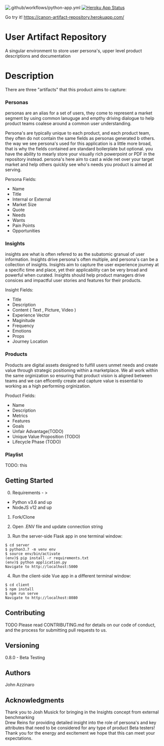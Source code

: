 ![.github/workflows/python-app.yml](https://github.com/johnazzi430/canonitcal-design-artifact-repository/workflows/.github/workflows/python-app.yml/badge.svg?branch=master) [![Heroku App Status](http://heroku-shields.herokuapp.com/canonical-design-repository)](https://canonical-design-repository.herokuapp.com)


Go try it!
https://canon-artifact-repository.herokuapp.com/

# User Artifact Repository
A singular environment to store user persona's, upper level product descriptions and documentation

# Description
There are three "artifacts" that this product aims to capture:

### Personas
personas are an alias for a set of users, they come to represent a market segment by using common lanuguge and empthy driving dialogue to help product teams coalese around a common user understanding.

Persona's are typically unique to each product, and each product team, they often do not contain the same fields as personas generated b others. the way we see persona's used for this application is a little more broad, that is why the fields contained are standard boilerplate but optional. you have the ability to mearly store your visually rich powerpoint or PDF in the repository instead. persona's here aim to cast a wide net over your target market and help others quickly see who's needs you product is aimed at serving.

Persona Fields:
- Name
- Title
- Internal or External
- Market Size
- Quote
- Needs
- Wants
- Pain Points
- Opportunities

### Insights
insights are what is often refered to as the subatomic granual of user information. Insights drive persona's often multiple, and persona's can be a collection of insights. Insights aim to capture the user experience journey at a specific time and place, yet their applicability can be very broad and powerful when curated. Insights should help product managers drive consices and impactful user stories and features for their products.

Insight Fields:
- Title
- Description
- Content ( Text , Picture, Video )
- Experience Vector
- Maginitude
- Frequency
- Emotions
- Props
- Journey Location

### Products
Products are digital assets designed to fulfill users unmet needs and create value through strategic positioning within a marketplace. We all work within the same orginization so ensuring that product vision is aligned between teams and we can efficently create and capture value is essential to working as a high performing orginization.

Product Fields:
- Name
- Description
- Metrics
- Features
- Goals
- Unfair Advantage(TODO)
- Unique Value Proposition (TODO)
- Lifecycle Phase (TODO)

### Playlist
TODO: this



## Getting Started

0. Requirements - >
- Python v3.6 and up
- NodeJS v12 and up

1. Fork/Clone

2. Open .ENV file and update connection string

3. Run the server-side Flask app in one terminal window:

```
$ cd server       
$ python3.7 -m venv env         
$ source env/bin/activate         
(env)$ pip install -r requirements.txt         
(env)$ python application.py          
Navigate to http://localhost:5000         
```

4. Run the client-side Vue app in a different terminal window:

```
$ cd client         
$ npm install         
$ npm run serve         
Navigate to http://localhost:8080         
```

## Contributing
TODO
Please read CONTRIBUTING.md for details on our code of conduct, and the process for submitting pull requests to us.

## Versioning
0.8.0 - Beta Testing

## Authors
John Azzinaro

## Acknowledgments
Thank you to Josh Musick for bringing in the Insights concept from external benchmarking     
Drew Reins for providing detailed insight into the role of persona's and key attributes that need to be considered for any type of product
Beta testers! Thank you for the energy and excitement we hope that this can meet your expectations.
